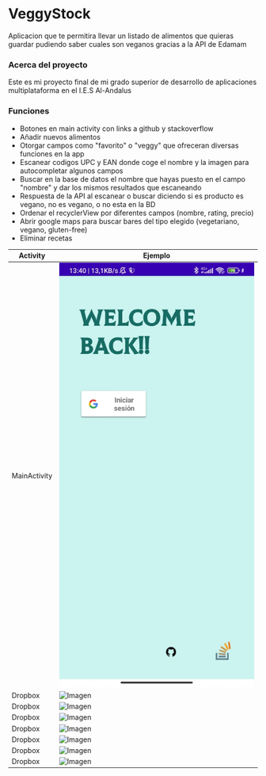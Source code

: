 # VeggyStock
Aplicacion que te permitira llevar un listado de alimentos que quieras guardar pudiendo saber cuales son veganos gracias a la API de Edamam
### Acerca del proyecto
Este es mi proyecto final de mi grado superior de desarrollo de aplicaciones multiplataforma en el I.E.S Al-Andalus
### Funciones
- Botones en main activity con links a github y stackoverflow
- Añadir nuevos alimentos
- Otorgar campos como "favorito" o "veggy" que ofreceran diversas funciones en la app
- Escanear codigos UPC y EAN donde coge el nombre y la imagen para autocompletar algunos campos
- Buscar en la base de datos el nombre que hayas puesto en el campo "nombre" y dar los mismos resultados que escaneando
- Respuesta de la API al escanear o buscar diciendo si es producto es vegano, no es vegano, o no esta en la BD
- Ordenar el recyclerView por diferentes campos (nombre, rating, precio)
- Abrir google maps para buscar bares del tipo elegido (vegetariano, vegano, gluten-free)
- Eliminar recetas

| Activity | Ejemplo |
| ------ | ------ |
| MainActivity | ![MainActivity](https://github.com/MiguelReid/VeggyStock/blob/main/Images/MainActivity.jpeg) |
| Dropbox | ![Imagen](image.jpg) |
| Dropbox | ![Imagen](image.jpg) |
| Dropbox | ![Imagen](image.jpg) |
| Dropbox | ![Imagen](image.jpg) |
| Dropbox | ![Imagen](image.jpg) |
| Dropbox | ![Imagen](image.jpg) |
| Dropbox | ![Imagen](image.jpg) |
